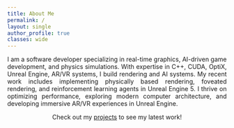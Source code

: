 ```yaml
---
title: About Me
permalink: /
layout: single
author_profile: true
classes: wide
---
```


<p style="text-align: justify;">
I am a software developer specializing in real-time graphics, AI-driven game development, and physics simulations. With expertise in C++, CUDA, OptiX, Unreal Engine, AR/VR systems, I build rendering and AI systems. My recent work includes implementing physically based rendering, foveated rendering, and reinforcement learning agents in Unreal Engine 5. I thrive on optimizing performance, exploring modern computer architecture, and developing immersive AR/VR experiences in Unreal Engine.
</p>

<p style="text-align: center;">
Check out my <a href="/projects">projects</a> to see my latest work!
</p>